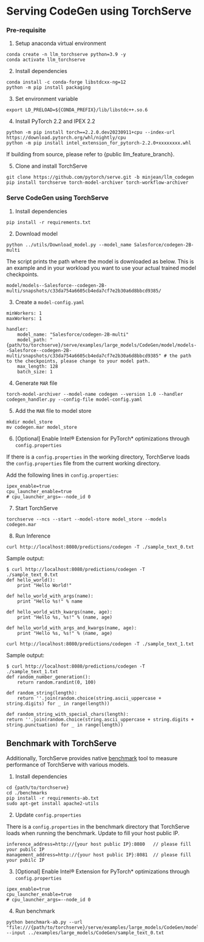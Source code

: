 # Serving CodeGen using TorchServe

### Pre-requisite
1. Setup anaconda virtual environment
```
conda create -n llm_torchserve python=3.9 -y
conda activate llm_torchserve
```

2. Install dependencies
```
conda install -c conda-forge libstdcxx-ng=12
python -m pip install packaging
```

3. Set environment variable
```
export LD_PRELOAD=${CONDA_PREFIX}/lib/libstdc++.so.6
```

4. Install PyTorch 2.2 and IPEX 2.2
```
python -m pip install torch==2.2.0.dev20230911+cpu --index-url https://download.pytorch.org/whl/nightly/cpu
python -m pip install intel_extension_for_pytorch-2.2.0+xxxxxxxx.whl
```
If building from source, please refer to {public llm_feature_branch}. 
	
5. Clone and install TorchServe
```
git clone https://github.com/pytorch/serve.git -b minjean/llm_codegen 
pip install torchserve torch-model-archiver torch-workflow-archiver
```

### Serve CodeGen using TorchServe
1. Install dependencies
```
pip install -r requirements.txt
```

2.  Download model
```
python ../utils/Download_model.py --model_name Salesforce/codegen-2B-multi
```
The script prints the path where the model is downloaded as below. This is an example and in your workload you want to use your actual trained model checkpoints.
```
model/models--Salesforce--codegen-2B-multi/snapshots/c33da754a6605cb4eda7cf7e2b30a6d8bbcd9385/
```

3. Create a `model-config.yaml`
```
minWorkers: 1
maxWorkers: 1

handler:
    model_name: "Salesforce/codegen-2B-multi"
    model_path: "{path/to/torchserve}/serve/examples/large_models/CodeGen/model/models--Salesforce--codegen-2B-multi/snapshots/c33da754a6605cb4eda7cf7e2b30a6d8bbcd9385" # the path to the checkpoints, please change to your model path.
    max_length: 128
    batch_size: 1
```

4. Generate `MAR` file
```
torch-model-archiver --model-name codegen --version 1.0 --handler codegen_handler.py --config-file model-config.yaml
```

5. Add the `MAR` file to model store
```
mkdir model_store
mv codegen.mar model_store
```

6. [Optional] Enable Intel® Extension for PyTorch* optimizations through `config.properties`

If there is a `config.properties` in the working directory, TorchServe loads the `config.properties` file from the current working directory.

Add the following lines in `config.properties`:
```
ipex_enable=true
cpu_launcher_enable=true
# cpu_launcher_args=--node_id 0
```

7. Start TorchServe
```
torchserve --ncs --start --model-store model_store --models codegen.mar
```

8. Run Inference
```
curl http://localhost:8080/predictions/codegen -T ./sample_text_0.txt
```
Sample output:
```
$ curl http://localhost:8080/predictions/codegen -T ./sample_text_0.txt
def hello_world():
    print "Hello World!"

def hello_world_with_args(name):
    print "Hello %s!" % name

def hello_world_with_kwargs(name, age):
    print "Hello %s, %s!" % (name, age)

def hello_world_with_args_and_kwargs(name, age):
    print "Hello %s, %s!" % (name, age)
```

```
curl http://localhost:8080/predictions/codegen -T ./sample_text_1.txt
```
Sample output:  
```
$ curl http://localhost:8080/predictions/codegen -T ./sample_text_1.txt
def random_number_generation():
    return random.randint(0, 100)

def random_string(length):
    return ''.join(random.choice(string.ascii_uppercase + string.digits) for _ in range(length))

def random_string_with_special_chars(length):
return ''.join(random.choice(string.ascii_uppercase + string.digits + string.punctuation) for _ in range(length))
```

## Benchmark with TorchServe 
Additionally, TorchServe provides native [benchmark](https://github.com/pytorch/serve/tree/master/benchmarks) tool to measure performance of TorchServe with various models. 

1. Install dependencies
```
cd {path/to/torchserve}
cd ./benchmarks
pip install -r requirements-ab.txt
sudo apt-get install apache2-utils
```

2. Update `config.properties`

There is a `config.properties` in the benchmark directory that TorchServe loads when running the benchmark. Update to fill your host public IP.
```
inference_address=http://{your host public IP}:8080   // please fill your pubilc IP
management_address=http://{your host public IP}:8081  // please fill your pubilc IP
```

3. [Optional] Enable Intel® Extension for PyTorch* optimizations through `config.properties`
```
ipex_enable=true
cpu_launcher_enable=true
# cpu_launcher_args=--node_id 0
```

4. Run benchmark
```
python benchmark-ab.py --url "file:///{path/to/torchserve}/serve/examples/large_models/CodeGen/model_store/codegen.mar" --input ../examples/large_models/CodeGen/sample_text_0.txt
```
